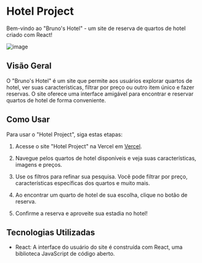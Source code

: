 # Hotel Project

Bem-vindo ao "Bruno's Hotel" - um site de reserva de quartos de hotel criado com React!

![image](https://github.com/BrunoFaria93/hotelProject/assets/85502762/781c388f-4e77-4822-8759-f15dcdaeb13f)

## Visão Geral

O "Bruno's Hotel" é um site que permite aos usuários explorar quartos de hotel, ver suas características, filtrar por preço ou outro item único e fazer reservas. O site oferece uma interface amigável para encontrar e reservar quartos de hotel de forma conveniente.

## Como Usar

Para usar o "Hotel Project", siga estas etapas:

1. Acesse o site "Hotel Project" na Vercel em [Vercel](https://hotel-project-three.vercel.app).

2. Navegue pelos quartos de hotel disponíveis e veja suas características, imagens e preços.

3. Use os filtros para refinar sua pesquisa. Você pode filtrar por preço, características específicas dos quartos e muito mais.

4. Ao encontrar um quarto de hotel de sua escolha, clique no botão de reserva.

5. Confirme a reserva e aproveite sua estadia no hotel!

## Tecnologias Utilizadas

- React: A interface do usuário do site é construída com React, uma biblioteca JavaScript de código aberto.



